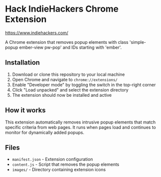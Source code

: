 # Hack IndieHackers Chrome Extension

https://www.indiehackers.com/

A Chrome extension that removes popup elements with class 'simple-popup ember-view pw-pop' and IDs starting with 'ember'.

## Installation

1. Download or clone this repository to your local machine
2. Open Chrome and navigate to `chrome://extensions/`
3. Enable "Developer mode" by toggling the switch in the top-right corner
4. Click "Load unpacked" and select the extension directory
5. The extension should now be installed and active

## How it works

This extension automatically removes intrusive popup elements that match specific criteria from web pages. It runs when pages load and continues to monitor for dynamically added popups.

## Files

- `manifest.json` - Extension configuration
- `content.js` - Script that removes the popup elements
- `images/` - Directory containing extension icons
